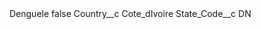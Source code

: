 <?xml version="1.0" encoding="UTF-8"?>
<CustomMetadata xmlns="http://soap.sforce.com/2006/04/metadata" xmlns:xsi="http://www.w3.org/2001/XMLSchema-instance" xmlns:xsd="http://www.w3.org/2001/XMLSchema">
    <label>Denguele</label>
    <protected>false</protected>
    <values>
        <field>Country__c</field>
        <value xsi:type="xsd:string">Cote_dIvoire</value>
    </values>
    <values>
        <field>State_Code__c</field>
        <value xsi:type="xsd:string">DN</value>
    </values>
</CustomMetadata>
